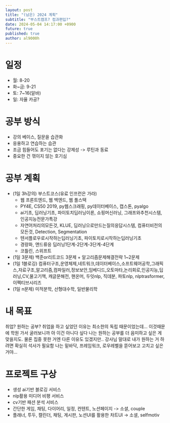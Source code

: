 ```yaml
---
layout: post
title: "(남은) 2024 계획"
subtitle: "부스트캠프? 컴과편입?"
date: 2024-05-04 14:17:00 +0900
future: true
published: true
author: al9000h
---
```

# 일정
- 월: 8-20
- 화~금: 9-21
- 토: 7~16(알바)
- 일: 자율 카공?

# 공부 방식
- 강의 베이스, 질문을 습관화
- 응용하고 연습하는 습관
- 조금 힘들어도 포기는 없다는 강제성 -> 루틴과 동료
- 중요한 건 꺾이지 않는 호기심

# 공부 계획
- (1일 3h강의) 부스트코스(유료 인프런은 가라)
  - 웹 프론트엔드, 웹 백엔드, 웹 풀스택
  - PY4E, CS50 2019, py웹스크래핑, py데이터베이스, 캡스톤, pyalgo
  - ai기초, 딥러닝기초, 파이토치딥러닝이론, 쇼핑머신러닝, 그래프와추천시스템, 인공지능전문가특강
  - 자연어처리의모든것, KLUE, 딥러닝으로만드는질의응답시스템, 컴퓨터비전의모든것, Detection, Segmentation
  - 텐서플로우로시작하는딥러닝기초, 파이토치로시작하는딥러닝기초
  - 경량화, 앤드류응 딥러닝1단계-2단계-3단계-4단계
  - 코틀린, 스위프트
- (1일 3문제) 백준or리트코드 3문제 + 알고리즘문제해결전략 1~2문제
- (1일 1블로깅) 컴퓨터구조,운영체제,네트워크,데이터베이스,소프트웨어공학,그래픽스,자료구조,알고리즘,컴파일러,정보보안,임베디드,오토마타,논리회로,인공지능,딥러닝,CV,물고기책, 캐글문해전, 핸온머, 두잇nlp, 직데분, 파토nlp, nlptrasformer,이펙티브시리즈
- (1일 n문제) 미적분학, 선형대수학, 일반물리학

# 내 목표
취업? 원하는 공부?
취업을 하고 싶었던 이유는 최소한의 독립 때문이었는데...
이것때문에 학원 가서 굴러보니까 아 이건 아니다 싶다
나는 원하는 공부를 더 음미하고 싶은 게 맞을지도. 물론 집중 못한 거엔 다른 이유도 있겠지만..
강사님 말대로 내가 원하는 거 하려면 확실히 석사가 필요함
나는 밑바닥, 프레임워크, 로우레벨을 뜯어보고 고치고 싶은거야...

# 프로젝트 구상
- 생성 ai기반 블로깅 서비스
- nlp활용 미디어 비평 서비스
- cv기반 패션 분석 서비스
- 간단한 게임, 채팅, 다이어리, 일정, 컨텐트, 노션페이지 -> 소셜, couple
- 플래너, 투두, 캘린더, 채팅, 게시판, 노션UI를 활용한 차트UI -> 소셜, selfmotiv
